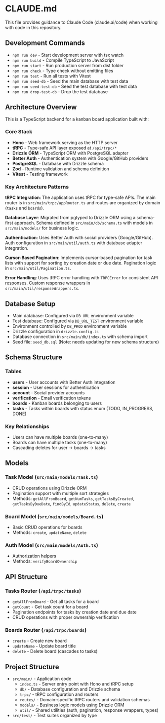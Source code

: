 # CLAUDE.md

This file provides guidance to Claude Code (claude.ai/code) when working with code in this repository.

## Development Commands

- `npm run dev` - Start development server with tsx watch
- `npm run build` - Compile TypeScript to JavaScript
- `npm run start` - Run production server from dist folder
- `npm run check` - Type check without emitting files
- `npm run test` - Run all tests with Vitest
- `npm run seed-db` - Seed the main database with test data
- `npm run seed-test-db` - Seed the test database with test data
- `npm run drop-test-db` - Drop the test database

## Architecture Overview

This is a TypeScript backend for a kanban board application built with:

### Core Stack

- **Hono** - Web framework serving as the HTTP server
- **tRPC** - Type-safe API layer exposed at `/api/trpc/*`
- **Drizzle ORM** - TypeScript ORM with PostgreSQL adapter
- **Better Auth** - Authentication system with Google/GitHub providers
- **PostgreSQL** - Database with Drizzle schema
- **Zod** - Runtime validation and schema definition
- **Vitest** - Testing framework

### Key Architecture Patterns

**tRPC Integration**: The application uses tRPC for type-safe APIs. The main router is in `src/main/trpc/appRouter.ts` and routes are organized by domain (`tasks` and `boards`).

**Database Layer**: Migrated from pgtyped to Drizzle ORM using a schema-first approach. Schema defined in `src/main/db/schema.ts` with models in `src/main/models/` for business logic.

**Authentication**: Uses Better Auth with social providers (Google/GitHub). Auth configuration in `src/main/util/auth.ts` with database adapter integration.

**Cursor-Based Pagination**: Implements cursor-based pagination for task lists with support for sorting by creation date or due date. Pagination logic in `src/main/util/Pagination.ts`.

**Error Handling**: Uses tRPC error handling with `TRPCError` for consistent API responses. Custom response wrappers in `src/main/util/responseWrappers.ts`.

## Database Setup

- Main database: Configured via `DB_URL` environment variable
- Test database: Configured via `DB_URL_TEST` environment variable
- Environment controlled by `DB_PROD` environment variable
- Drizzle configuration in `drizzle.config.ts`
- Database connection in `src/main/db/index.ts` with schema import
- Seed file: `seed_db.sql` (Note: needs updating for new schema structure)

## Schema Structure

### Tables

- **users** - User accounts with Better Auth integration
- **session** - User sessions for authentication
- **account** - Social provider accounts
- **verification** - Email verification tokens
- **boards** - Kanban boards belonging to users
- **tasks** - Tasks within boards with status enum (TODO, IN_PROGRESS, DONE)

### Key Relationships

- Users can have multiple boards (one-to-many)
- Boards can have multiple tasks (one-to-many)
- Cascading deletes for user -> boards -> tasks

## Models

### Task Model (`src/main/models/Task.ts`)

- CRUD operations using Drizzle ORM
- Pagination support with multiple sort strategies
- Methods: `getAllFromBoard`, `getNumTasks`, `getTasksByCreated`, `getTasksByDueDate`, `findById`, `updateStatus`, `delete`, `create`

### Board Model (`src/main/models/Board.ts`)

- Basic CRUD operations for boards
- Methods: `create`, `updateName`, `delete`

### Auth Model (`src/main/models/Auth.ts`)

- Authorization helpers
- Methods: `verifyBoardOwnership`

## API Structure

### Tasks Router (`/api/trpc/tasks`)

- `getAllFromBoard` - Get all tasks for a board
- `getCount` - Get task count for a board
- Pagination endpoints for tasks by creation date and due date
- CRUD operations with proper ownership verification

### Boards Router (`/api/trpc/boards`)

- `create` - Create new board
- `updateName` - Update board title
- `delete` - Delete board (cascades to tasks)

## Project Structure

- `src/main/` - Application code
  - `index.ts` - Server entry point with Hono and tRPC setup
  - `db/` - Database configuration and Drizzle schema
  - `trpc/` - tRPC configuration and routers
  - `routes/` - Domain-specific tRPC routers and validation schemas
  - `models/` - Business logic models using Drizzle ORM
  - `util/` - Shared utilities (auth, pagination, response wrappers, types)
- `src/test/` - Test suites organized by type

